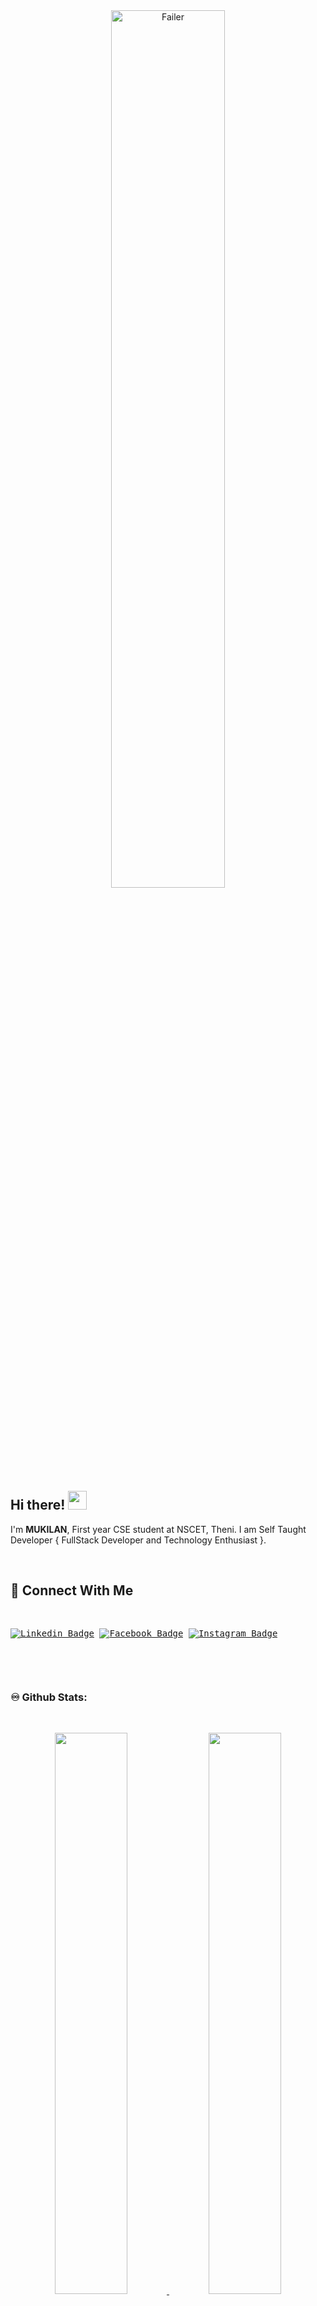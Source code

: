 <div align="center">
<img src="https://user-images.githubusercontent.com/65155327/141988182-3499e9ce-decb-4c1c-a482-54d0aa877a07.png" alt="Failer" width="60%"></div>
<h2 align="left"> Hi there! <img src="https://user-images.githubusercontent.com/42378118/110234147-e3259600-7f4e-11eb-95be-0c4047144dea.gif" width="30"><br> </h2>
  <p>I'm <b>MUKILAN</b>, First year CSE student at NSCET, Theni. I am  Self Taught Developer { FullStack Developer and Technology Enthusiast }.
  </p>
<br>

<h2 align="left">🔗 Connect With Me</h2>
<pre>

[![Linkedin Badge](https://img.shields.io/badge/-LinkedIn-0e76a8?style=flat-square&logo=Linkedin&logoColor=white)](https://www.linkedin.com/in/mukilan-s-979669221/)      [![Facebook Badge](https://img.shields.io/badge/Facebook-3b5998?style=flat-square&logo=facebook&logoColor=white)](https://www.facebook.com/muki.lan.509)      [![Instagram Badge](https://img.shields.io/badge/-Instagram-e4405f?style=flat-square&logo=Instagram&logoColor=white)](https://www.instagram.com/muk_il_an/)
    
</pre> 


<br>

### ♾️  Github Stats:
<br>
<p align="center">
  <a href="https://github.com/MUKILAN-2003"><span>
    <img height="48%" src="https://github-readme-stats.vercel.app/api?username=MUKILAN-2003&count_private=true&show_icons=true&theme=dark&&include_all_commits=true"/>
    <img width="48%" src="https://github-readme-streak-stats.herokuapp.com/?user=MUKILAN-2003&theme=dark" />
    <br />
    <img align='center' src='https://github-profile-summary-cards.vercel.app/api/cards/profile-details?username=MUKILAN-2003&theme=monokai' />
    <!--(<img height="180em" src="https://github-readme-stats-eight-theta.vercel.app/api/top-langs/?username=MUKILAN-2003&hide=html,css,javascript,scss&layout=compact&langs_count=8&theme=radical"/>)-->
   
   <br />
   <img align="center" src="https://github-readme-stats.vercel.app/api/top-langs/?username=MUKILAN-2003&theme=dark" />
    
    </span></a>
   

</p>

<br />  
<br />

<br>

### 📈 GitHub Activity:

  <a href="https://github.com/MUKILAN-2003"><img alt="Activity Graph" src="https://activity-graph.herokuapp.com/graph?username=MUKILAN-2003&bg_color=1F222E&color=077FF7&line=07F763&point=FFFFFF&hide_border=true" /></a> 


<br>
